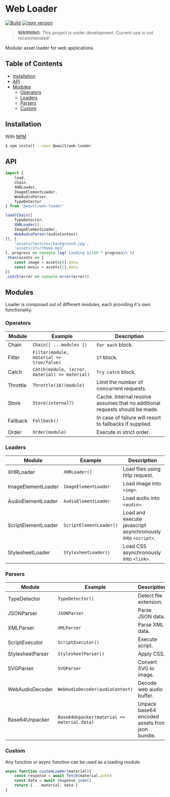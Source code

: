 # Web Loader

[![Build](https://github.com/vallrand/web-loader/workflows/publish/badge.svg)](https://github.com/vallrand/web-loader/actions)
[![npm version](https://badge.fury.io/js/@wault/web-loader.svg)](https://www.npmjs.com/package/@wault/web-loader)

> **WARNING**: This project is under development. Current use is not recommended!

Modular asset loader for web applications.

## Table of Contents

- [Installation](#installation)
- [API](#api)
- [Modules](#modules)
  - [Operators](#operators)
  - [Loaders](#loaders)
  - [Parsers](#parsers)
  - [Custom](#custom)

## Installation

With [NPM](https://www.npmjs.com/)
```sh
$ npm install --save @wault/web-loader
```

## API

```javascript
import {
    load,
    Chain,
    XHRLoader,
    ImageElementLoader,
    WebAudioParser,
    TypeDetector
} from '@wault/web-loader'

load(Chain([
    TypeDetector,
    XHRLoader(),
    ImageElementLoader,
    WebAudioParser(audioContext)
]), [
    'assets/textures/background.jpg',
    'assets/sfx/theme.mp3'
], progress => console.log(`Loading ${100 * progress}%`))
.then(assets => {
    const image = assets[0].data
    const music = assets[1].data
})
.catch(error => console.error(error))
```

## Modules
Loader is composed out of different modules, each providing it's own functionality.

### Operators
| Module | Example | Description |
| ------ | ------ | ------ |
| Chain | `Chain([ ...modules ])` | `For each` block. |
| Filter | `Filter(module, material => true/false)` | `If` block. |
| Catch | `Catch(module, (error, material) => material)` | `Try catch` block. |
| Throttle | `Throttle(16)(module)` | Limit the number of concurrent requests. |
| Store | `Store(internal?)` | Cache. Internal resolve assumes that no additional requests should be made. |
| Fallback | `Fallback()` | In case of failure will resort to fallbacks if supplied. |
| Order | `Order(module)` | Execute in strict order. |

### Loaders
| Module | Example | Description |
| ------ | ------ | ------ |
| XHRLoader | `XHRLoader()` | Load files using http request. |
| ImageElementLoader | `ImageElementLoader` | Load image into `<img>`. |
| AudioElementLoader | `AudioElementLoader` | Load audio into `<audio>`. |
| ScriptElementLoader | `ScriptElementLoader()` | Load and execute javascript asynchronously into `<script>`. |
| StylesheetLoader | `StylesheetLoader()` | Load CSS asynchronously into `<link>`. |

### Parsers
| Module | Example | Description |
| ------ | ------ | ------ |
| TypeDetector | `TypeDetector()` | Detect file extension. |
| JSONParser | `JSONParser` | Parse JSON data. |
| XMLParser | `XMLParser` | Parse XML data. |
| ScriptExecutor | `ScriptExecutor()` | Execute script. |
| StylesheetParser | `StylesheetParser()` | Apply CSS. |
| SVGParser | `SVGParser` | Convert SVG to image. |
| WebAudioDecoder | `WebAudioDecoder(audioContext)` | Decode web audio buffer. |
| Base64Unpacker | `Base64Unpacker(material => material.data)` | Unpack base64 encoded assets from json bundle. |

### Custom

Any function or async function can be used as a loading module.
```javascript
async function customLoader(material){
    const response = await fetch(material.path)
    const data = await response.json()
    return { ...material, data }
}
```